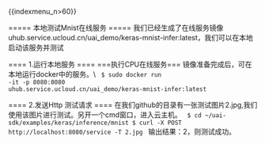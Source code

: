 {{indexmenu_n>60}}

===== 本地测试Mnist在线服务 =====
我们已经生成了在线服务镜像uhub.service.ucloud.cn/uai_demo/keras-mnist-infer:latest，我们可以在本地启动该服务并测试

==== 1.运行本地服务 ====
===执行CPU在线服务===
镜像准备完成后，可在本地运行docker中的服务。\\
<code>
$ sudo docker run -it -p 8080:8080 uhub.service.ucloud.cn/uai_demo/keras-mnist-infer:latest
</code>

==== 2.发送Http 测试请求 ====
在我们github的目录有一张测试图片2.jpg,我们使用该图片进行测试。另开一个cmd窗口，进入云主机。
<code>
$ cd ~/uai-sdk/examples/keras/inference/mnist
$ curl -X POST http://localhost:8080/service -T 2.jpg
</code>
输出结果：2，则测试成功。
